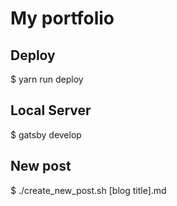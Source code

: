 # My portfolio

## Deploy

\$ yarn run deploy

## Local Server

\$ gatsby develop

## New post

\$ ./create_new_post.sh [blog title].md
